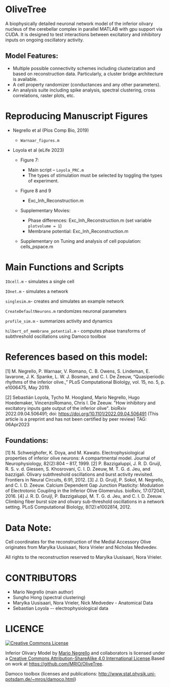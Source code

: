 # OliveTree

A biophysically detailed neuronal network model of the inferior olivary nucleus of the cerebellar complex in parallel MATLAB with gpu support via CUDA. It is designed to test interactions between excitatory and inhibitory inputs on ongoing oscillatory activity.

## Model Features:

- Multiple possible connectivity schemes including clusterization and based on reconstruction data. Particularly, a cluster bridge architecture is available.
- A cell property randomizer (conductances and any other parameters).
- An analysis suite including spike analysis, spectral clustering, cross correlations, raster plots, etc.

# Reproducing Manuscript Figures

- Negrello et al (Plos Comp Bio, 2019)

  - ```Warnaar_figures.m```

- Loyola et al (eLife 2023)

  - Figure 7:

    - Main script – ```Loyola_PRC.m```
    - The types of stimulation must be selected by toggling the types of experiment.
  
  - Figure 8 and 9
  
    - Exc_Inh_Reconstruction.m
  
  - Supplementary Movies:
  
    - Phase differences: Exc_Inh_Reconstruction.m (set variable ``plotvolume = 1``)
    - Membrane potential: Exc_Inh_Reconstruction.m
  
  - Supplementary on Tuning and analysis of cell population: cells_pspace.m
  



# Main Functions and Scripts

```IOcell.m``` - simulates a single cell

```IOnet.m``` - simulates a network

```singlesim.m```- creates and simulates an example network

```CreateDefaultNeurons.m``` randomizes neuronal parameters

```profile_sim.m``` - summarizes activity and dynamics

```hilbert_of_membrane_potential.m``` - computes phase transforms of subthreshold oscillations using Damoco toolbox



# References based on this model:

[1]	M. Negrello, P. Warnaar, V. Romano, C. B. Owens, S. Lindeman, E. Iavarone, J. K. Spanke, L. W. J. Bosman, and C. I. De Zeeuw, “Quasiperiodic rhythms of the inferior olive.,” PLoS Computational Biololgy, vol. 15, no. 5, p. e1006475, May 2019.


[2] Sebastián Loyola, Tycho M. Hoogland, Mario Negrello, Hugo Hoedemaker, VincenzoRomano, Chris I. De Zeeuw. "How inhibitory and excitatory inputs gate output of the inferior olive". bioRxiv 2022.09.04.506491; doi: https://doi.org/10.1101/2022.09.04.506491  (This article is a preprint and has not been certified by peer review)
TAG: 06Apr2023

## Foundations:
[1] N. Schweighofer, K. Doya, and M. Kawato. Electrophysiological properties of inferior olive neurons: A compartmental model. Journal of Neurophysiology, 82(2):804 – 817, 1999.
[2] P. Bazzigaluppi, J. R. D. Gruijl, R. S. v. d. Giessen, S. Khosrovani, C. I. D. Zeeuw, M. T. G. d. Jeu, and bazzigali. Olivary subthreshold oscillations and burst activity revisited. Frontiers in Neural Circuits, 6:91, 2012.
[3] J. D. Gruijl, P. Sokol, M. Negrello, and C. I. D. Zeeuw. Calcium Dependent Gap Junction Plasticity: Modulation of Electrotonic Coupling in the Inferior Olive Glomerulus. bioRxiv, 17:072041, 2016.
[4] J. R. D. Gruijl, P. Bazzigaluppi, M. T. G. d. Jeu, and C. I. D. Zeeuw. Climbing fiber burst size and olivary sub-threshold oscillations in a network setting. PLoS Computational Biololgy, 8(12):e1002814, 2012.



# Data Note:

Cell coordinates for the reconstruction of the Medial Accessory Olive originates from Marylka Uusisaari, Nora Vrieler and Nicholas Medvedev.

All rights to the reconstruction reserved to Marylka Uusisaari, Nora Vrieler.


# CONTRIBUTORS
 - Mario Negrello (main author)
 - Sungho Hong (spectral clustering)
 - Marylka Uusisaari, Nora Vrieler, Nick Medvedev - Anatomical Data
 - Sebastian Loyola -- electrophysiological data


# LICENCE

<a rel="license" href="http://creativecommons.org/licenses/by-sa/4.0/"><img alt="Creative Commons License" style="border-width:0" src="https://i.creativecommons.org/l/by-sa/4.0/88x31.png" /></a>

<span xmlns:dct="http://purl.org/dc/terms/" property="dct:title">Inferior Olivary Model</span> by <a xmlns:cc="http://creativecommons.org/ns#" href="https://github.com/MRIO/OliveTree" property="cc:attributionName" rel="cc:attributionURL">Mario Negrello</a> and collaborators is licensed under a <a rel="license" href="http://creativecommons.org/licenses/by-sa/4.0/">Creative Commons Attribution-ShareAlike 4.0 International License</a>.Based on work at <a xmlns:dct="http://purl.org/dc/terms/" href="https://github.com/MRIO/OliveTree" rel="dct:source">https://github.com/MRIO/OliveTree</a>.



Damoco toolbox (licenses and publications: http://www.stat.physik.uni-potsdam.de/~mros/damoco.html)



